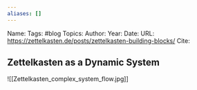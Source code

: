```yaml
---
aliases: []
---
```

Name: 
Tags: #blog
Topics: 
Author: 
Year: 
Date:
URL: https://zettelkasten.de/posts/zettelkasten-building-blocks/
Cite: 

## Zettelkasten as a Dynamic System

![[Zettelkasten_complex_system_flow.jpg]]